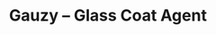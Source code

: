 ---
layout: product
title: "Gauzy – Glass Coat Agent"
price: "900" 
desc: "N/A"
img_path: "/assets/img/AK893.jpg"
brand: "AK"
available: false
special_offer: true
new: false
soon: false
cat: "070000"
subcat: "070200"
subsubcat: "070205"
sifra: "AK893"
---